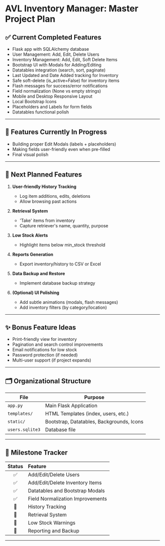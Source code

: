 # AVL Inventory Manager: Master Project Plan

## ✅ Current Completed Features
- Flask app with SQLAlchemy database
- User Management: Add, Edit, Delete Users
- Inventory Management: Add, Edit, Soft Delete Items
- Bootstrap UI with Modals for Adding/Editing
- Datatables integration (search, sort, paginate)
- Last Updated and Date Added tracking for Inventory
- Safe soft-delete (is_active=False) for inventory items
- Flash messages for success/error notifications
- Field normalization (None vs empty strings)
- Mobile and Desktop Responsive Layout
- Local Bootstrap Icons
- Placeholders and Labels for form fields
- Datatables functional polish

---

## 🔧 Features Currently In Progress
- Building proper Edit Modals (labels + placeholders)
- Making fields user-friendly even when pre-filled
- Final visual polish

---

## 🚀 Next Planned Features
1. **User-friendly History Tracking**
   - Log item additions, edits, deletions
   - Allow browsing past actions

2. **Retrieval System**
   - 'Take' items from inventory
   - Capture retriever's name, quantity, purpose

3. **Low Stock Alerts**
   - Highlight items below min_stock threshold

4. **Reports Generation**
   - Export inventory/history to CSV or Excel

5. **Data Backup and Restore**
   - Implement database backup strategy

6. **(Optional) UI Polishing**
   - Add subtle animations (modals, flash messages)
   - Add inventory filters (by category/location)

---

## ✨ Bonus Feature Ideas
- Print-friendly view for inventory
- Pagination and search control improvements
- Email notifications for low stock
- Password protection (if needed)
- Multi-user support (if project expands)

---

## 🗂 Organizational Structure
| File | Purpose |
|-----|---------|
| `app.py` | Main Flask Application |
| `templates/` | HTML Templates (index, users, etc.) |
| `static/` | Bootstrap, Datatables, Backgrounds, Icons |
| `users.sqlite3` | Database file |

---

## 📂 Milestone Tracker
| Status | Feature |
|:------:|:-------|
| ✅ | Add/Edit/Delete Users |
| ✅ | Add/Edit/Delete Inventory Items |
| ✅ | Datatables and Bootstrap Modals |
| ✅ | Field Normalization Improvements |
| 🔄 | History Tracking |
| 🔄 | Retrieval System |
| 🔄 | Low Stock Warnings |
| 🔄 | Reporting and Backup |

---